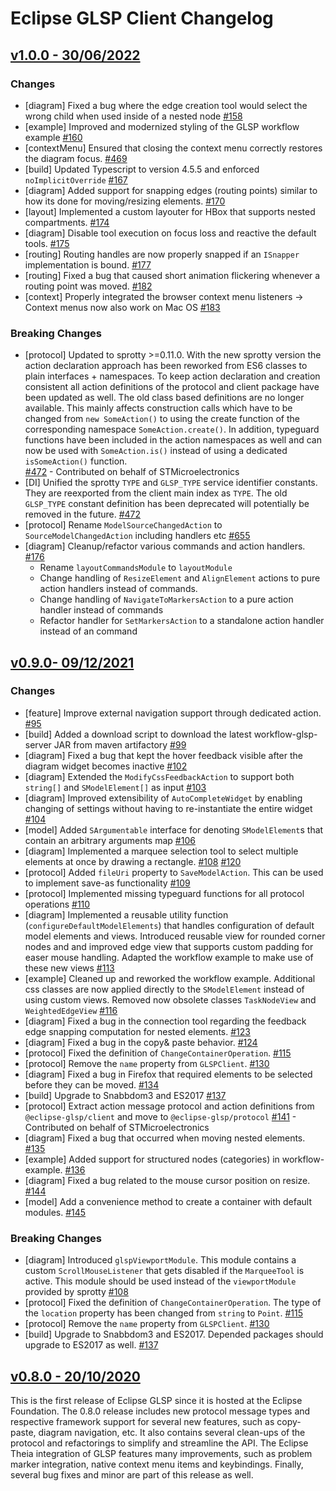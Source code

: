 # Eclipse GLSP Client Changelog

## [v1.0.0 - 30/06/2022](https://github.com/eclipse-glsp/glsp-client/releases/tag/v1.0.0)

### Changes

-   [diagram] Fixed a bug where the edge creation tool would select the wrong child when used inside of a nested node [#158](https://github.com/eclipse-glsp/glsp-client/pull/158/)
-   [example] Improved and modernized styling of the GLSP workflow example [#160](https://github.com/eclipse-glsp/glsp-client/pull/160)
-   [contextMenu] Ensured that closing the context menu correctly restores the diagram focus. [#469](https://github.com/eclipse-glsp/glsp-client/pull/161)
-   [build] Updated Typescript to version 4.5.5 and enforced `noImplicitOverride` [#167](https://github.com/eclipse-glsp/glsp-client/pull/167)
-   [diagram] Added support for snapping edges (routing points) similar to how its done for moving/resizing elements. [#170](https://github.com/eclipse-glsp/glsp-client/pull/170)
-   [layout] Implemented a custom layouter for HBox that supports nested compartments. [#174](https://github.com/eclipse-glsp/glsp-client/pull/174)
-   [diagram] Disable tool execution on focus loss and reactive the default tools. [#175](https://github.com/eclipse-glsp/glsp-client/pull/175)
-   [routing] Routing handles are now properly snapped if an `ISnapper` implementation is bound. [#177](https://github.com/eclipse-glsp/glsp-client/pull/177)
-   [routing] Fixed a bug that caused short animation flickering whenever a routing point was moved. [#182](https://github.com/eclipse-glsp/glsp-client/pull/182)
-   [context] Properly integrated the browser context menu listeners -> Context menus now also work on Mac OS [#183](https://github.com/eclipse-glsp/glsp-client/pull/183)

### Breaking Changes

-   [protocol] Updated to sprotty >=0.11.0. With the new sprotty version the action declaration approach has been reworked from ES6 classes to plain interfaces + namespaces. To keep action declaration and creation consistent all action definitions of the protocol and client package have been updated as well. The old class based definitions are no longer available. This mainly affects construction calls
    which have to be changed from `new SomeAction()` to using the create function of the corresponding namespace `SomeAction.create()`. In addition, typeguard functions have been included in the action namespaces as well and can now be used with `SomeAction.is()` instead of using a dedicated `isSomeAction()` function.
    <br>[#472](https://github.com/eclipse-glsp/glsp-client/pull/171) - Contributed on behalf of STMicroelectronics
-   [DI] Unified the sprotty `TYPE` and `GLSP_TYPE` service identifier constants. They are reexported from the client main index as `TYPE`. The old `GLSP_TYPE` constant definition has been
    deprecated will potentially be removed in the future. [#472](https://github.com/eclipse-glsp/glsp-client/pull/171)
-   [protocol] Rename `ModelSourceChangedAction` to `SourceModelChangedAction` including handlers etc [#655](https://github.com/eclipse-glsp/glsp-client/pull/184)
-   [diagram] Cleanup/refactor various commands and action handlers. [#176](https://github.com/eclipse-glsp/glsp-client/pull/176)
    -   Rename `layoutCommandsModule` to `layoutModule`
    -   Change handling of `ResizeElement` and `AlignElement` actions to pure action handlers instead of commands.
    -   Change handling of `NavigateToMarkersAction` to a pure action handler instead of commands
    -   Refactor handler for `SetMarkersAction` to a standalone action handler instead of an command

## [v0.9.0- 09/12/2021](https://github.com/eclipse-glsp/glsp-client/releases/tag/v0.9.0)

### Changes

-   [feature] Improve external navigation support through dedicated action. [#95](https://github.com/eclipse-glsp/glsp-client/pull/95)
-   [build] Added a download script to download the latest workflow-glsp-server JAR from maven artifactory [#99](https://github.com/eclipse-glsp/glsp-client/pull/99)
-   [diagram] Fixed a bug that kept the hover feedback visible after the diagram widget becomes inactive [#102](https://github.com/eclipse-glsp/glsp-client/pull/102)
-   [diagram] Extended the `ModifyCssFeedbackAction` to support both `string[]` and `SModelElement[]` as input [#103](https://github.com/eclipse-glsp/glsp-client/pull/103)
-   [diagram] Improved extensibility of `AutoCompleteWidget` by enabling changing of settings without having to re-instantiate the entire widget [#104](https://github.com/eclipse-glsp/glsp-client/pull/104)
-   [model] Added `SArgumentable` interface for denoting `SModelElement`s that contain an arbitrary arguments map [#106](https://github.com/eclipse-glsp/glsp-client/pull/106)
-   [diagram] Implemented a marquee selection tool to select multiple elements at once by drawing a rectangle. [#108](https://github.com/eclipse-glsp/glsp-client/pull/108) [#120](https://github.com/eclipse-glsp/glsp-client/pull/120)
-   [protocol] Added `fileUri` property to `SaveModelAction`. This can be used to implement save-as functionality [#109](https://github.com/eclipse-glsp/glsp-client/pull/109)
-   [protocol] Implemented missing typeguard functions for all protocol operations [#110](https://github.com/eclipse-glsp/glsp-client/pull/110)
-   [diagram] Implemented a reusable utility function (`configureDefaultModelElements`) that handles configuration of default model elements and views.
    Introduced reusable view for rounded corner nodes and and improved edge view that supports custom padding for easer mouse handling. Adapted the workflow example to make use of these new views [#113](https://github.com/eclipse-glsp/glsp-client/pull/113)
-   [example] Cleaned up and reworked the workflow example. Additional css classes are now applied directly to the `SModelElement` instead of using custom views. Removed now obsolete classes `TaskNodeView` and `WeightedEdgeView` [#116](https://github.com/eclipse-glsp/glsp-client/pull/116)
-   [diagram] Fixed a bug in the connection tool regarding the feedback edge snapping computation for nested elements. [#123](https://github.com/eclipse-glsp/glsp-client/pull/123)
-   [diagram] Fixed a bug in the copy& paste behavior. [#124](https://github.com/eclipse-glsp/glsp-client/pull/124)
-   [protocol] Fixed the definition of `ChangeContainerOperation`. [#115](eclipse-glsp/glsp-server#115)
-   [protocol] Remove the `name` property from `GLSPClient`. [#130](https://github.com/eclipse-glsp/glsp-client/pull/130)
-   [diagram] Fixed a bug in Firefox that required elements to be selected before they can be moved. [#134](https://github.com/eclipse-glsp/glsp-client/pull/134)
-   [build] Upgrade to Snabbdom3 and ES2017 [#137](https://github.com/eclipse-glsp/glsp-client/pull/137)
-   [protocol] Extract action message protocol and action definitions from `@eclipse-glsp/client` and move to `@eclipse-glsp/protocol` [#141](https://github.com/eclipse-glsp/glsp-client/pull/141) - Contributed on behalf of STMicroelectronics
-   [diagram] Fixed a bug that occurred when moving nested elements. [#135](https://github.com/eclipse-glsp/glsp-client/pull/135)
-   [example] Added support for structured nodes (categories) in workflow-example. [#136](https://github.com/eclipse-glsp/glsp-client/pull/136)
-   [diagram] Fixed a bug related to the mouse cursor position on resize. [#144](https://github.com/eclipse-glsp/glsp-client/pull/144)
-   [model] Add a convenience method to create a container with default modules. [#145](https://github.com/eclipse-glsp/glsp-client/pull/145)

### Breaking Changes

-   [diagram] Introduced `glspViewportModule`. This module contains a custom `ScrollMouseListener` that gets disabled if the `MarqueeTool` is active. This module should be used instead of the `viewportModule` provided by sprotty [#108](https://github.com/eclipse-glsp/glsp-client/pull/108)
-   [protocol] Fixed the definition of `ChangeContainerOperation`. The type of the `location` property has been changed from `string` to `Point`. [#115](eclipse-glsp/glsp-server#115)
-   [protocol] Remove the `name` property from `GLSPClient`. [#130](https://github.com/eclipse-glsp/glsp-client/pull/130)
-   [build] Upgrade to Snabbdom3 and ES2017. Depended packages should upgrade to ES2017 as well. [#137](https://github.com/eclipse-glsp/glsp-client/pull/137)

## [v0.8.0 - 20/10/2020](https://github.com/eclipse-glsp/glsp-client/releases/tag/0.8.0)

This is the first release of Eclipse GLSP since it is hosted at the Eclipse Foundation.
The 0.8.0 release includes new protocol message types and respective framework support for several new features, such as copy-paste, diagram navigation, etc. It also contains several clean-ups of the protocol and refactorings to simplify and streamline the API.
The Eclipse Theia integration of GLSP features many improvements, such as problem marker integration, native context menu items and keybindings. Finally, several bug fixes and minor are part of this release as well.
